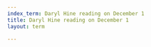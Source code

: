 ```yaml
---
index_term: Daryl Hine reading on December 1
title: Daryl Hine reading on December 1
layout: term

---
```

